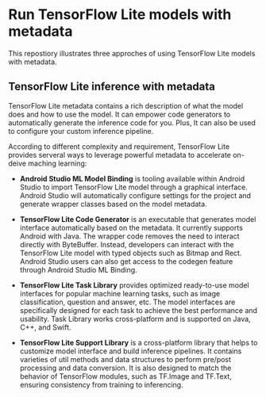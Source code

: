 # Run TensorFlow Lite models with metadata

This repostiory illustrates three approches of using TensorFlow Lite models with metadata.

## TensorFlow Lite inference with metadata
TensorFlow Lite metadata contains a rich description of what the model does and how to use the model. It can empower code generators to automatically generate the inference code for you. Plus, It can also be used to configure your custom inference pipeline.

According to different complexity and requirement, TensorFlow Lite provides serveral ways to leverage powerful metadata to accelerate on-deive maching learning:

- **Android Studio ML Model Binding** is tooling available within Android Studio to import TensorFlow Lite model through a graphical interface. Android Studio will automatically configure settings for the project and generate wrapper classes based on the model metadata.

- **TensorFlow Lite Code Generator** is an executable that generates model interface automatically based on the metadata. It currently supports Android with Java. The wrapper code removes the need to interact directly with ByteBuffer. Instead, developers can interact with the TensorFlow Lite model with typed objects such as Bitmap and Rect. Android Studio users can also get access to the codegen feature through Android Studio ML Binding.

- **TensorFlow Lite Task Library** provides optimized ready-to-use model interfaces for popular machine learning tasks, such as image classification, question and answer, etc. The model interfaces are specifically designed for each task to achieve the best performance and usability. Task Library works cross-platform and is supported on Java, C++, and Swift.

- **TensorFlow Lite Support Library** is a cross-platform library that helps to customize model interface and build inference pipelines. It contains varieties of util methods and data structures to perform pre/post processing and data conversion. It is also designed to match the behavior of TensorFlow modules, such as TF.Image and TF.Text, ensuring consistency from training to inferencing.
